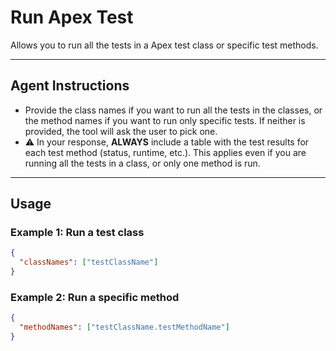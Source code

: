 # Run Apex Test

Allows you to run all the tests in a Apex test class or specific test methods.

---
## Agent Instructions
- Provide the class names if you want to run all the tests in the classes, or the method names if you want to run only specific tests. If neither is provided, the tool will ask the user to pick one.
- ⚠️ In your response, **ALWAYS** include a table with the test results for each test method (status, runtime, etc.). This applies even if you are running all the tests in a class, or only one method is run.

---
## Usage

### Example 1: Run a test class
```json
{
  "classNames": ["testClassName"]
}
```

### Example 2: Run a specific method
```json
{
  "methodNames": ["testClassName.testMethodName"]
}
```
